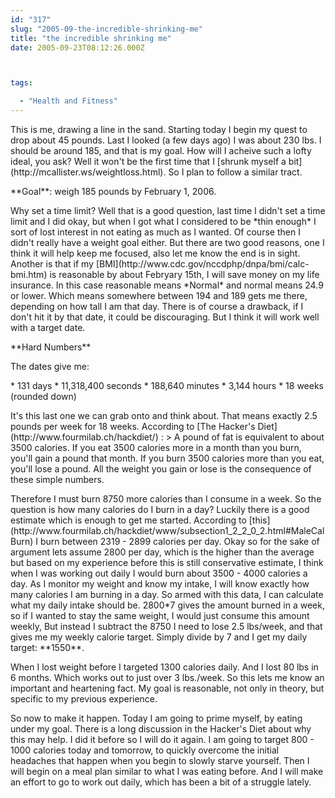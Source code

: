 ```yaml
---
id: "317"
slug: "2005-09-the-incredible-shrinking-me"
title: "the incredible shrinking me"
date: 2005-09-23T08:12:26.000Z



tags:

  - "Health and Fitness"
---
```

<div class="sqs-html-content">
  <p>This is me, drawing a line in the sand.  Starting today I begin my quest to drop about 45 pounds.  Last I looked (a few days ago) I was about 230 lbs.  I should be around 185, and that is my goal.
How will I acheive such a lofty ideal, you ask?  Well it won't be the first time that I [shrunk myself a bit](http://mcallister.ws/weightloss.html).  So I plan to follow a similar tract.</p>
<p><!--more--></p>
<p>**Goal**: weigh 185 pounds by February 1, 2006.</p>
<p>Why set a time limit?  Well that is a good question, last time I didn't set a time limit and I did okay, but when I got what I considered to be *thin enough* I sort of lost interest in not eating as much as I wanted.  Of course then I didn't really have a weight goal either.  But there are two good reasons, one I think it will help keep me focused, also let me know the end is in sight.  Another is that if my [BMI](http://www.cdc.gov/nccdphp/dnpa/bmi/calc-bmi.htm) is reasonable by about Febryary 15th, I will save money on my life insurance.  In this case reasonable means *Normal* and normal means 24.9 or lower.  Which means somewhere between 194 and 189 gets me there, depending on how tall I am that day.  There is of course a drawback, if I don't hit it by that date, it could be discouraging.  But I think it will work well with a target date.</p>
<p>**Hard Numbers**</p>
<p>The dates give me:</p>
<p>* 131 days
* 11,318,400 seconds
* 188,640 minutes
* 3,144 hours
* 18 weeks (rounded down)</p>
<p>It's this last one we can grab onto and think about.  That means exactly 2.5 pounds per week for 18 weeks.  According to [The Hacker's Diet](http://www.fourmilab.ch/hackdiet/) :
> A pound of fat is equivalent to about 3500 calories. If you eat 3500 calories more in a  month than you burn, you'll gain a pound that month. If you burn 3500 calories more than you eat, you'll lose a pound. All the weight you gain or lose is the consequence of these simple numbers.</p>
<p>Therefore I must burn 8750 more calories than I consume in a week.  So the question is how many calories do I burn in a day?  Luckily there is a good estimate which is enough to get me started.  According to [this](http://www.fourmilab.ch/hackdiet/www/subsection1_2_2_0_2.html#MaleCalBurn) I burn between 2319 - 2899 calories per day.  Okay so for the sake of argument lets assume 2800 per day, which is the higher than the average but based on my experience before this is still conservative estimate, I think when I was working out daily I would burn about 3500 - 4000 calories a day.  As I monitor my weight and know my intake, I will know exactly how many calories I am burning in a day.  So armed with this data, I can calculate what my daily intake should be.  2800*7 gives the amount burned in a week, so if I wanted to stay the same weight, I would just consume this amount weekly, But instead I subtract the 8750 I need to lose 2.5 lbs/week, and that gives me my weekly calorie target.  Simply divide by 7 and I get my daily target: **1550**.</p>
<p>When I lost weight before I targeted 1300 calories daily.  And I lost 80 lbs in 6 months.  Which works out to just over 3 lbs./week.  So this lets me know an important and heartening fact.  My goal is reasonable, not only in theory, but specific to my previous experience.</p>
<p>So now to make it happen.  Today I am going to prime myself, by eating under my goal.  There is a long discussion in the Hacker's Diet about why this may help.  I did it before so I will do it again.  I am going to target 800 - 1000 calories today and tomorrow, to quickly overcome the initial headaches that happen when you begin to slowly starve yourself.  Then I will begin on a meal plan similar to what I was eating before.  And I will make an effort to go to work out daily, which has been a bit of a struggle lately.</p>
</div>
